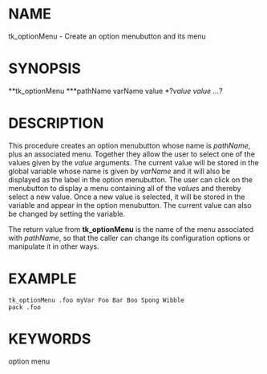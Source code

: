 # NAME

tk_optionMenu - Create an option menubutton and its menu

# SYNOPSIS

**tk_optionMenu ***pathName varName value *?*value value \...*?

# DESCRIPTION

This procedure creates an option menubutton whose name is *pathName*,
plus an associated menu. Together they allow the user to select one of
the values given by the *value* arguments. The current value will be
stored in the global variable whose name is given by *varName* and it
will also be displayed as the label in the option menubutton. The user
can click on the menubutton to display a menu containing all of the
*value*s and thereby select a new value. Once a new value is selected,
it will be stored in the variable and appear in the option menubutton.
The current value can also be changed by setting the variable.

The return value from **tk_optionMenu** is the name of the menu
associated with *pathName*, so that the caller can change its
configuration options or manipulate it in other ways.

# EXAMPLE

    tk_optionMenu .foo myVar Foo Bar Boo Spong Wibble
    pack .foo

# KEYWORDS

option menu

<!---
Copyright (c) 1990-1994 The Regents of the University of California
Copyright (c) 1994-1996 Sun Microsystems, Inc
-->

